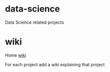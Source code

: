 # data-science
Data Science related projects

# wiki
Home [wiki](https://github.com/ash-14/data-science/wiki)

For each project add a wiki explaining that project
